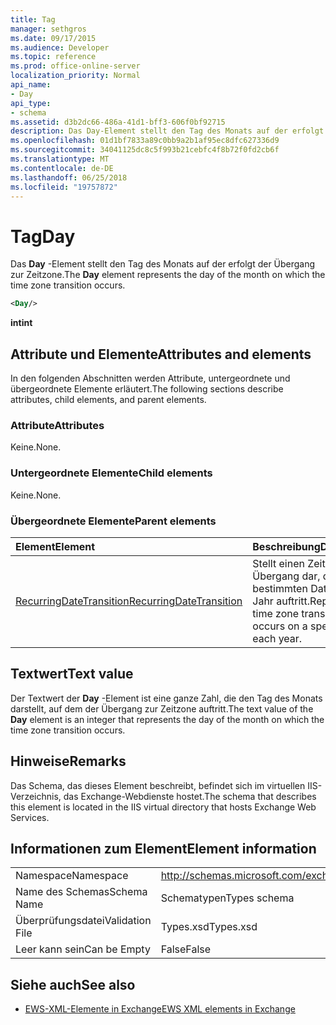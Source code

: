 ```yaml
---
title: Tag
manager: sethgros
ms.date: 09/17/2015
ms.audience: Developer
ms.topic: reference
ms.prod: office-online-server
localization_priority: Normal
api_name:
- Day
api_type:
- schema
ms.assetid: d3b2dc66-486a-41d1-bff3-606f0bf92715
description: Das Day-Element stellt den Tag des Monats auf der erfolgt der Übergang zur Zeitzone.
ms.openlocfilehash: 01d1bf7833a89c0bb9a2b1af95ec8dfc627336d9
ms.sourcegitcommit: 34041125dc8c5f993b21cebfc4f8b72f0fd2cb6f
ms.translationtype: MT
ms.contentlocale: de-DE
ms.lasthandoff: 06/25/2018
ms.locfileid: "19757872"
---
```

# <a name="day"></a><span data-ttu-id="2596d-103">Tag</span><span class="sxs-lookup"><span data-stu-id="2596d-103">Day</span></span>

<span data-ttu-id="2596d-104">Das **Day** -Element stellt den Tag des Monats auf der erfolgt der Übergang zur Zeitzone.</span><span class="sxs-lookup"><span data-stu-id="2596d-104">The **Day** element represents the day of the month on which the time zone transition occurs.</span></span> 
  
```xml
<Day/>
```

<span data-ttu-id="2596d-105">**int**</span><span class="sxs-lookup"><span data-stu-id="2596d-105">**int**</span></span>

## <a name="attributes-and-elements"></a><span data-ttu-id="2596d-106">Attribute und Elemente</span><span class="sxs-lookup"><span data-stu-id="2596d-106">Attributes and elements</span></span>

<span data-ttu-id="2596d-107">In den folgenden Abschnitten werden Attribute, untergeordnete und übergeordnete Elemente erläutert.</span><span class="sxs-lookup"><span data-stu-id="2596d-107">The following sections describe attributes, child elements, and parent elements.</span></span>
  
### <a name="attributes"></a><span data-ttu-id="2596d-108">Attribute</span><span class="sxs-lookup"><span data-stu-id="2596d-108">Attributes</span></span>

<span data-ttu-id="2596d-109">Keine.</span><span class="sxs-lookup"><span data-stu-id="2596d-109">None.</span></span>
  
### <a name="child-elements"></a><span data-ttu-id="2596d-110">Untergeordnete Elemente</span><span class="sxs-lookup"><span data-stu-id="2596d-110">Child elements</span></span>

<span data-ttu-id="2596d-111">Keine.</span><span class="sxs-lookup"><span data-stu-id="2596d-111">None.</span></span>
  
### <a name="parent-elements"></a><span data-ttu-id="2596d-112">Übergeordnete Elemente</span><span class="sxs-lookup"><span data-stu-id="2596d-112">Parent elements</span></span>

|<span data-ttu-id="2596d-113">**Element**</span><span class="sxs-lookup"><span data-stu-id="2596d-113">**Element**</span></span>|<span data-ttu-id="2596d-114">**Beschreibung**</span><span class="sxs-lookup"><span data-stu-id="2596d-114">**Description**</span></span>|
|:-----|:-----|
|[<span data-ttu-id="2596d-115">RecurringDateTransition</span><span class="sxs-lookup"><span data-stu-id="2596d-115">RecurringDateTransition</span></span>](recurringdatetransition.md) <br/> |<span data-ttu-id="2596d-116">Stellt einen Zeitzone Übergang dar, der einem bestimmten Datum pro Jahr auftritt.</span><span class="sxs-lookup"><span data-stu-id="2596d-116">Represents a time zone transition that occurs on a specific date each year.</span></span>  <br/> |
   
## <a name="text-value"></a><span data-ttu-id="2596d-117">Textwert</span><span class="sxs-lookup"><span data-stu-id="2596d-117">Text value</span></span>

<span data-ttu-id="2596d-118">Der Textwert der **Day** -Element ist eine ganze Zahl, die den Tag des Monats darstellt, auf dem der Übergang zur Zeitzone auftritt.</span><span class="sxs-lookup"><span data-stu-id="2596d-118">The text value of the **Day** element is an integer that represents the day of the month on which the time zone transition occurs.</span></span> 
  
## <a name="remarks"></a><span data-ttu-id="2596d-119">Hinweise</span><span class="sxs-lookup"><span data-stu-id="2596d-119">Remarks</span></span>

<span data-ttu-id="2596d-120">Das Schema, das dieses Element beschreibt, befindet sich im virtuellen IIS-Verzeichnis, das Exchange-Webdienste hostet.</span><span class="sxs-lookup"><span data-stu-id="2596d-120">The schema that describes this element is located in the IIS virtual directory that hosts Exchange Web Services.</span></span>
  
## <a name="element-information"></a><span data-ttu-id="2596d-121">Informationen zum Element</span><span class="sxs-lookup"><span data-stu-id="2596d-121">Element information</span></span>

|||
|:-----|:-----|
|<span data-ttu-id="2596d-122">Namespace</span><span class="sxs-lookup"><span data-stu-id="2596d-122">Namespace</span></span>  <br/> |http://schemas.microsoft.com/exchange/services/2006/types  <br/> |
|<span data-ttu-id="2596d-123">Name des Schemas</span><span class="sxs-lookup"><span data-stu-id="2596d-123">Schema Name</span></span>  <br/> |<span data-ttu-id="2596d-124">Schematypen</span><span class="sxs-lookup"><span data-stu-id="2596d-124">Types schema</span></span>  <br/> |
|<span data-ttu-id="2596d-125">Überprüfungsdatei</span><span class="sxs-lookup"><span data-stu-id="2596d-125">Validation File</span></span>  <br/> |<span data-ttu-id="2596d-126">Types.xsd</span><span class="sxs-lookup"><span data-stu-id="2596d-126">Types.xsd</span></span>  <br/> |
|<span data-ttu-id="2596d-127">Leer kann sein</span><span class="sxs-lookup"><span data-stu-id="2596d-127">Can be Empty</span></span>  <br/> |<span data-ttu-id="2596d-128">False</span><span class="sxs-lookup"><span data-stu-id="2596d-128">False</span></span>  <br/> |
   
## <a name="see-also"></a><span data-ttu-id="2596d-129">Siehe auch</span><span class="sxs-lookup"><span data-stu-id="2596d-129">See also</span></span>

- [<span data-ttu-id="2596d-130">EWS-XML-Elemente in Exchange</span><span class="sxs-lookup"><span data-stu-id="2596d-130">EWS XML elements in Exchange</span></span>](ews-xml-elements-in-exchange.md)

